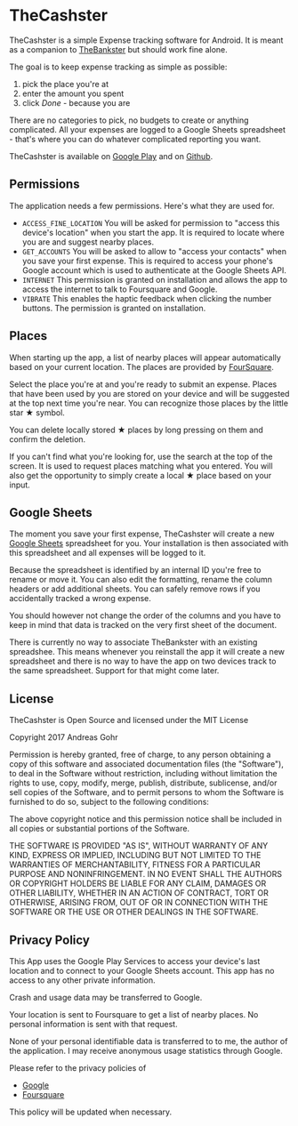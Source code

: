# TheCashster

TheCashster is a simple Expense tracking software for Android. It is meant as a companion to [TheBankster](https://github.com/splitbrain/TheBankster) but should work fine alone.
 
The goal is to keep expense tracking as simple as possible: 

1) pick the place you're at
2) enter the amount you spent
3) click *Done* - because you are

There are no categories to pick, no budgets to create or anything complicated. All your expenses are logged to a Google Sheets spreadsheet - that's where you can do whatever complicated reporting you want.

TheCashster is available on [Google Play](https://play.google.com/store/apps/details?id=org.splitbrain.thecashster) and on [Github](https://github.com/splitbrain/TheCashster).

## Permissions

The application needs a few permissions. Here's what they are used for.

* `ACCESS_FINE_LOCATION` You will be asked for permission to "access this device's location" when you start the app. It is required to locate where you are and suggest nearby places.
* `GET_ACCOUNTS` You will be asked to allow to "access your contacts" when you save your first expense. This is required to access your phone's Google account which is used to authenticate at the Google Sheets API.
* `INTERNET` This permission is granted on installation and allows the app to access the internet to talk to Foursquare and Google.
* `VIBRATE` This enables the haptic feedback when clicking the number buttons. The permission is granted on installation.

## Places

When starting up the app, a list of nearby places will appear automatically based on your current location. The places are provided by [FourSquare](https://foursquare.com).

Select the place you're at and you're ready to submit an expense. Places that have been used by you are stored on your device and will be suggested at the top next time you're near. You can recognize those places by the little star ★ symbol.

You can delete locally stored ★ places by long pressing on them and confirm the deletion.

If you can't find what you're looking for, use the search at the top of the screen. It is used to request places matching what you entered. You will also get the opportunity to simply create a local ★ place based on your input.

## Google Sheets

The moment you save your first expense, TheCashster will create a new [Google Sheets](https://docs.google.com/spreadsheets/) spreadsheet for you. Your installation is then associated with this spreadsheet and all expenses will be logged to it.
  
Because the spreadsheet is identified by an internal ID you're free to rename or move it. You can also edit the formatting, rename the column headers or add additional sheets. You can safely remove rows if you accidentally tracked a wrong expense.

You should however not change the order of the columns and you have to keep in mind that data is tracked on the very first sheet of the document.

There is currently no way to associate TheBankster with an existing spreadshee. This means whenever you reinstall the app it will create a new spreadsheet and there is no way to have the app on two devices track to the same spreadsheet. Support for that might come later.

## License

TheCashster is Open Source and licensed under the MIT License

Copyright 2017 Andreas Gohr

Permission is hereby granted, free of charge, to any person obtaining a copy of this software and associated documentation files (the "Software"), to deal in the Software without restriction, including without limitation the rights to use, copy, modify, merge, publish, distribute, sublicense, and/or sell copies of the Software, and to permit persons to whom the Software is furnished to do so, subject to the following conditions:

The above copyright notice and this permission notice shall be included in all copies or substantial portions of the Software.

THE SOFTWARE IS PROVIDED "AS IS", WITHOUT WARRANTY OF ANY KIND, EXPRESS OR IMPLIED, INCLUDING BUT NOT LIMITED TO THE WARRANTIES OF MERCHANTABILITY, FITNESS FOR A PARTICULAR PURPOSE AND NONINFRINGEMENT. IN NO EVENT SHALL THE AUTHORS OR COPYRIGHT HOLDERS BE LIABLE FOR ANY CLAIM, DAMAGES OR OTHER LIABILITY, WHETHER IN AN ACTION OF CONTRACT, TORT OR OTHERWISE, ARISING FROM, OUT OF OR IN CONNECTION WITH THE SOFTWARE OR THE USE OR OTHER DEALINGS IN THE SOFTWARE.

## Privacy Policy

This App uses the Google Play Services to access your device's last location and to connect to your Google Sheets account. This app has no access to any other private information.

Crash and usage data may be transferred to Google.

Your location is sent to Foursquare to get a list of nearby places. No personal information is sent with that request.

None of your personal identifiable data is transferred to to me, the author of the application. I may receive anonymous usage statistics through Google.

Please refer to the privacy policies of

  * [Google](https://www.google.com/policies/privacy/)
  * [Foursquare](https://foursquare.com/legal/privacy)

This policy will be updated when necessary. 